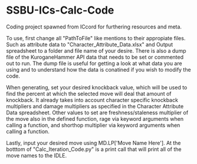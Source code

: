 # SSBU-ICs-Calc-Code
Coding project spawned from ICcord for furthering resources and meta.

To use, first change all "PathToFile" like mentions to their appropiate files. Such as attribute data to "Character_Attribute_Data.xlsx" and Output spreadsheet to a folder and file name of your desire. There is also a dump file of the KuroganeHammer API data that needs to be set or commented out to run. The dump file is useful for getting a look at what data you are using and to understand how the data is conatined if you wish to modify the code. 

When generating, set your desired knockback value, which will be used to find the percent at which the selected move will deal that amount of knockback. It already takes into account character specific knockback multipliers and damage multipliers as specified in the Character Attribute Data spreadsheet. Other values to set are freshness/staleness multiplier of the move also in the defined function, rage via keyword arguments when calling a function, and shorthop multiplier via keyword arguments when calling a function.

Lastly, input your desired move using MD.LP['Move Name Here']. At the botttom of "Calc_Iteration_Code.py" is a print call that will print all of the move names to the IDLE.
